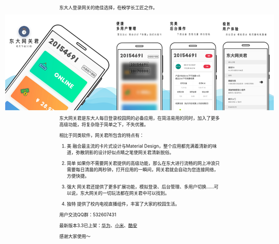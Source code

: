 东大人登录网关的绝佳选择，~~在校~~学长工匠之作。

<div style="display:flex; justify-content: center;">
<img src='images/neunetPic_01.jpg' style="height:300px;"/>
<img src='images/neunetPic_02.jpg' style="height:300px;"/>
<img src='images/neunetPic_03.jpg' style="height:300px;"/>
<img src='images/neunetPic_04.jpg' style="height:300px;"/>
<img src='images/neunetPic_05.jpg' style="height:300px;"/>
</div>



东大网关君是东大人每日登录校园网的必备应用，在简洁易用的同时，加入了更多高级功能，将复杂隐于简单之下，不失优雅。

相比于同类软件，网关君所包含的特点有：

1. 美    融合最主流的卡片式设计与Material Design，整个应用都充满着清新的味道，弥散阴影的设计好似点睛之笔使网关君清新脱俗。

2. 简单    如果你不需要网关君提供的高级功能，那么在东大进行流畅的网上冲浪只需要每日清晨的两秒钟，打开应用的一瞬间，网关君就会自动为您连接网络，方便快捷。

3. 强大    网关君还提供了更多扩展功能，模拟登录、后台管理、多用户切换......可以说，东大网关的一切玩法都在网关君中可以找到。

4. 独特    提供了校内电视直播组件，丰富了大家的校园生活。

用户交流QQ群：532607431

最新版本3.3已上架：[华为](https://appstore.huawei.com/app/C100060339)、[小米](http://app.mi.com/details?id=com.lalala.fangs.neunet)、[酷安](https://www.coolapk.com/apk/com.lalala.fangs.neunet)

感谢大家使用～